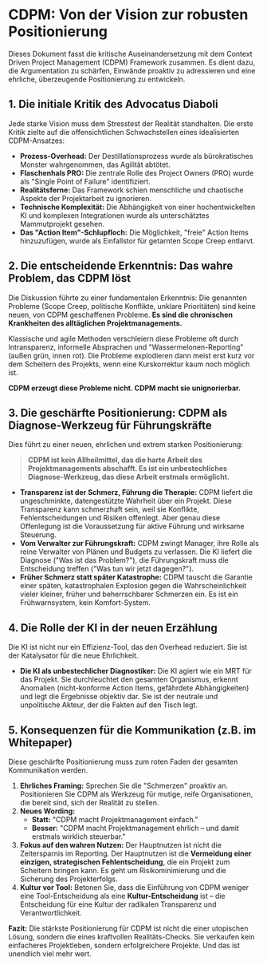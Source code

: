 # CDPM: Von der Vision zur robusten Positionierung

Dieses Dokument fasst die kritische Auseinandersetzung mit dem Context Driven Project Management (CDPM) Framework zusammen. Es dient dazu, die Argumentation zu schärfen, Einwände proaktiv zu adressieren und eine ehrliche, überzeugende Positionierung zu entwickeln.

## 1. Die initiale Kritik des Advocatus Diaboli

Jede starke Vision muss dem Stresstest der Realität standhalten. Die erste Kritik zielte auf die offensichtlichen Schwachstellen eines idealisierten CDPM-Ansatzes:

-   **Prozess-Overhead:** Der Destillationsprozess wurde als bürokratisches Monster wahrgenommen, das Agilität abtötet.
-   **Flaschenhals PRO:** Die zentrale Rolle des Project Owners (PRO) wurde als "Single Point of Failure" identifiziert.
-   **Realitätsferne:** Das Framework schien menschliche und chaotische Aspekte der Projektarbeit zu ignorieren.
-   **Technische Komplexität:** Die Abhängigkeit von einer hochentwickelten KI und komplexen Integrationen wurde als unterschätztes Mammutprojekt gesehen.
-   **Das "Action Item"-Schlupfloch:** Die Möglichkeit, "freie" Action Items hinzuzufügen, wurde als Einfallstor für getarnten Scope Creep entlarvt.

## 2. Die entscheidende Erkenntnis: Das wahre Problem, das CDPM löst

Die Diskussion führte zu einer fundamentalen Erkenntnis: Die genannten Probleme (Scope Creep, politische Konflikte, unklare Prioritäten) sind keine neuen, von CDPM geschaffenen Probleme. **Es sind die chronischen Krankheiten des alltäglichen Projektmanagements.**

Klassische und agile Methoden verschleiern diese Probleme oft durch Intransparenz, informelle Absprachen und "Wassermelonen-Reporting" (außen grün, innen rot). Die Probleme explodieren dann meist erst kurz vor dem Scheitern des Projekts, wenn eine Kurskorrektur kaum noch möglich ist.

**CDPM erzeugt diese Probleme nicht. CDPM macht sie unignorierbar.**

## 3. Die geschärfte Positionierung: CDPM als Diagnose-Werkzeug für Führungskräfte

Dies führt zu einer neuen, ehrlichen und extrem starken Positionierung:

> **CDPM ist kein Allheilmittel, das die harte Arbeit des Projektmanagements abschafft. Es ist ein unbestechliches Diagnose-Werkzeug, das diese Arbeit erstmals ermöglicht.**

-   **Transparenz ist der Schmerz, Führung die Therapie:** CDPM liefert die ungeschminkte, datengestützte Wahrheit über ein Projekt. Diese Transparenz kann schmerzhaft sein, weil sie Konflikte, Fehlentscheidungen und Risiken offenlegt. Aber genau diese Offenlegung ist die Voraussetzung für aktive Führung und wirksame Steuerung.
-   **Vom Verwalter zur Führungskraft:** CDPM zwingt Manager, ihre Rolle als reine Verwalter von Plänen und Budgets zu verlassen. Die KI liefert die Diagnose ("Was ist das Problem?"), die Führungskraft muss die Entscheidung treffen ("Was tun wir jetzt dagegen?").
-   **Früher Schmerz statt später Katastrophe:** CDPM tauscht die Garantie einer späten, katastrophalen Explosion gegen die Wahrscheinlichkeit vieler kleiner, früher und beherrschbarer Schmerzen ein. Es ist ein Frühwarnsystem, kein Komfort-System.

## 4. Die Rolle der KI in der neuen Erzählung

Die KI ist nicht nur ein Effizienz-Tool, das den Overhead reduziert. Sie ist der Katalysator für die neue Ehrlichkeit.

-   **Die KI als unbestechlicher Diagnostiker:** Die KI agiert wie ein MRT für das Projekt. Sie durchleuchtet den gesamten Organismus, erkennt Anomalien (nicht-konforme Action Items, gefährdete Abhängigkeiten) und legt die Ergebnisse objektiv dar. Sie ist der neutrale und unpolitische Akteur, der die Fakten auf den Tisch legt.

## 5. Konsequenzen für die Kommunikation (z.B. im Whitepaper)

Diese geschärfte Positionierung muss zum roten Faden der gesamten Kommunikation werden.

1.  **Ehrliches Framing:** Sprechen Sie die "Schmerzen" proaktiv an. Positionieren Sie CDPM als Werkzeug für mutige, reife Organisationen, die bereit sind, sich der Realität zu stellen.
2.  **Neues Wording:**
    -   **Statt:** "CDPM macht Projektmanagement einfach."
    -   **Besser:** "CDPM macht Projektmanagement ehrlich – und damit erstmals wirklich steuerbar."
3.  **Fokus auf den wahren Nutzen:** Der Hauptnutzen ist nicht die Zeitersparnis im Reporting. Der Hauptnutzen ist die **Vermeidung einer einzigen, strategischen Fehlentscheidung**, die ein Projekt zum Scheitern bringen kann. Es geht um Risikominimierung und die Sicherung des Projekterfolgs.
4.  **Kultur vor Tool:** Betonen Sie, dass die Einführung von CDPM weniger eine Tool-Entscheidung als eine **Kultur-Entscheidung** ist – die Entscheidung für eine Kultur der radikalen Transparenz und Verantwortlichkeit.

**Fazit:** Die stärkste Positionierung für CDPM ist nicht die einer utopischen Lösung, sondern die eines kraftvollen Realitäts-Checks. Sie verkaufen kein einfacheres Projektleben, sondern erfolgreichere Projekte. Und das ist unendlich viel mehr wert.

